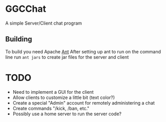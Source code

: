 GGCChat
=======
A simple Server/Client chat program

Building
---------
To build you need Apache [Ant](http://ant.apache.org/bindownload.cgi)
After setting up ant to run on the command line run
`ant jars` to create jar files for the server and client

TODO
=====
- Need to implement a GUI for the client
- Allow clients to customize a little bit (text color?)
- Create a special "Admin" account for remotely administering a chat
- Create commands "/kick, /ban, etc."
- Possibly use a home server to run the server code?
